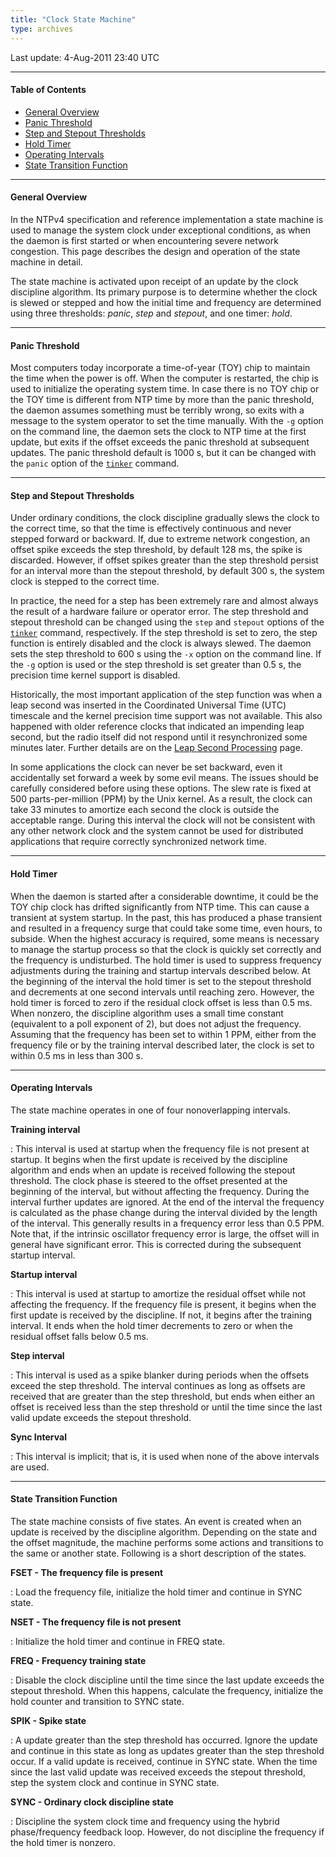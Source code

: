 ```yaml
---
title: "Clock State Machine"
type: archives
---
```


Last update: 4-Aug-2011 23:40 UTC

* * *

#### Table of Contents

*   [General Overview](/documentation/4.2.8-series/clock/#general-overview)
*   [Panic Threshold](/documentation/4.2.8-series/clock/#panic-threshold)
*   [Step and Stepout Thresholds](/documentation/4.2.8-series/clock/#step-and-stepout-thresholds)
*   [Hold Timer](/documentation/4.2.8-series/clock/#hold-timer)
*   [Operating Intervals](/documentation/4.2.8-series/clock/#operating-intervals)
*   [State Transition Function](/documentation/4.2.8-series/clock/#state-transition-function)

* * *

#### General Overview

In the NTPv4 specification and reference implementation a state machine is used to manage the system clock under exceptional conditions, as when the daemon is first started or when encountering severe network congestion. This page describes the design and operation of the state machine in detail.

The state machine is activated upon receipt of an update by the clock discipline algorithm. Its primary purpose is to determine whether the clock is slewed or stepped and how the initial time and frequency are determined using three thresholds: _panic_, _step_ and _stepout_, and one timer: _hold_.

* * *

#### Panic Threshold

Most computers today incorporate a time-of-year (TOY) chip to maintain the time when the power is off. When the computer is restarted, the chip is used to initialize the operating system time. In case there is no TOY chip or the TOY time is different from NTP time by more than the panic threshold, the daemon assumes something must be terribly wrong, so exits with a message to the system operator to set the time manually. With the <code>-g</code> option on the command line, the daemon sets the clock to NTP time at the first update, but exits if the offset exceeds the panic threshold at subsequent updates. The panic threshold default is 1000 s, but it can be changed with the <code>panic</code> option of the [<code>tinker</code>](/documentation/4.2.8-series/miscopt/) command.

* * *

#### Step and Stepout Thresholds

Under ordinary conditions, the clock discipline gradually slews the clock to the correct time, so that the time is effectively continuous and never stepped forward or backward. If, due to extreme network congestion, an offset spike exceeds the step threshold, by default 128 ms, the spike is discarded. However, if offset spikes greater than the step threshold persist for an interval more than the stepout threshold, by default 300 s, the system clock is stepped to the correct time.

In practice, the need for a step has been extremely rare and almost always the result of a hardware failure or operator error. The step threshold and stepout threshold can be changed using the <code>step</code> and <code>stepout</code> options of the [<code>tinker</code>](/documentation/4.2.8-series/miscopt/) command, respectively. If the step threshold is set to zero, the step function is entirely disabled and the clock is always slewed. The daemon sets the step threshold to 600 s using the <code>-x</code> option on the command line. If the <code>-g</code> option is used or the step threshold is set greater than 0.5 s, the precision time kernel support is disabled.

Historically, the most important application of the step function was when a leap second was inserted in the Coordinated Universal Time (UTC) timescale and the kernel precision time support was not available. This also happened with older reference clocks that indicated an impending leap second, but the radio itself did not respond until it resynchronized some minutes later. Further details are on the [Leap Second Processing](/documentation/4.2.8-series/leap/) page.

In some applications the clock can never be set backward, even it accidentally set forward a week by some evil means. The issues should be carefully considered before using these options. The slew rate is fixed at 500 parts-per-million (PPM) by the Unix kernel. As a result, the clock can take 33 minutes to amortize each second the clock is outside the acceptable range. During this interval the clock will not be consistent with any other network clock and the system cannot be used for distributed applications that require correctly synchronized network time.

* * *

#### Hold Timer

When the daemon is started after a considerable downtime, it could be the TOY chip clock has drifted significantly from NTP time. This can cause a transient at system startup. In the past, this has produced a phase transient and resulted in a frequency surge that could take some time, even hours, to subside. When the highest accuracy is required, some means is necessary to manage the startup process so that the clock is quickly set correctly and the frequency is undisturbed. The hold timer is used to suppress frequency adjustments during the training and startup intervals described below. At the beginning of the interval the hold timer is set to the stepout threshold and decrements at one second intervals until reaching zero. However, the hold timer is forced to zero if the residual clock offset is less than 0.5 ms. When nonzero, the discipline algorithm uses a small time constant (equivalent to a poll exponent of 2), but does not adjust the frequency. Assuming that the frequency has been set to within 1 PPM, either from the frequency file or by the training interval described later, the clock is set to within 0.5 ms in less than 300 s.

* * *

#### Operating Intervals

The state machine operates in one of four nonoverlapping intervals.

**Training interval**

: This interval is used at startup when the frequency file is not present at startup. It begins when the first update is received by the discipline algorithm and ends when an update is received following the stepout threshold. The clock phase is steered to the offset presented at the beginning of the interval, but without affecting the frequency. During the interval further updates are ignored. At the end of the interval the frequency is calculated as the phase change during the interval divided by the length of the interval. This generally results in a frequency error less than 0.5 PPM. Note that, if the intrinsic oscillator frequency error is large, the offset will in general have significant error. This is corrected during the subsequent startup interval.

**Startup interval**

: This interval is used at startup to amortize the residual offset while not affecting the frequency. If the frequency file is present, it begins when the first update is received by the discipline. If not, it begins after the training interval. It ends when the hold timer decrements to zero or when the residual offset falls below 0.5 ms.

**Step interval**

: This interval is used as a spike blanker during periods when the offsets exceed the step threshold. The interval continues as long as offsets are received that are greater than the step threshold, but ends when either an offset is received less than the step threshold or until the time since the last valid update exceeds the stepout threshold.

**Sync Interval**

: This interval is implicit; that is, it is used when none of the above intervals are used.

* * *

#### State Transition Function

The state machine consists of five states. An event is created when an update is received by the discipline algorithm. Depending on the state and the offset magnitude, the machine performs some actions and transitions to the same or another state. Following is a short description of the states.

**FSET - The frequency file is present**

: Load the frequency file, initialize the hold timer and continue in SYNC state.

**NSET - The frequency file is not present**

: Initialize the hold timer and continue in FREQ state.

**FREQ - Frequency training state**

: Disable the clock discipline until the time since the last update exceeds the stepout threshold. When this happens, calculate the frequency, initialize the hold counter and transition to SYNC state.

**SPIK - Spike state**

: A update greater than the step threshold has occurred. Ignore the update and continue in this state as long as updates greater than the step threshold occur. If a valid update is received, continue in SYNC state. When the time since the last valid update was received exceeds the stepout threshold, step the system clock and continue in SYNC state.

**SYNC - Ordinary clock discipline state**

: Discipline the system clock time and frequency using the hybrid phase/frequency feedback loop. However, do not discipline the frequency if the hold timer is nonzero.